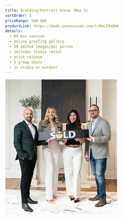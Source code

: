 ```yaml
---
title: Branding/Portrait Group (Max 5)
sortOrder: 3
priceRange: 500-800
productLink: https://book.usesession.com/t/MuL13nQbW
details:
  - 60 min session
  - online proofing gallery
  - 10 edited images/per person
  - includes studio rental
  - print release
  - 5 group shots
  - in studio or outdoor
---
```


![Branding Session](../../assets/brandingSession.png)
